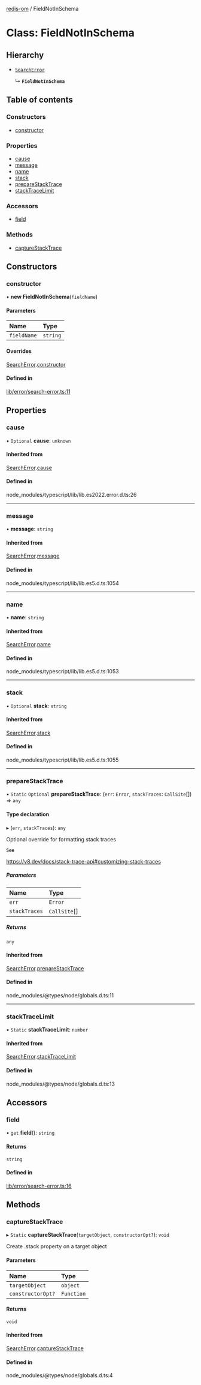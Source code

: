 [redis-om](../README.md) / FieldNotInSchema

# Class: FieldNotInSchema

## Hierarchy

- [`SearchError`](SearchError.md)

  ↳ **`FieldNotInSchema`**

## Table of contents

### Constructors

- [constructor](FieldNotInSchema.md#constructor)

### Properties

- [cause](FieldNotInSchema.md#cause)
- [message](FieldNotInSchema.md#message)
- [name](FieldNotInSchema.md#name)
- [stack](FieldNotInSchema.md#stack)
- [prepareStackTrace](FieldNotInSchema.md#preparestacktrace)
- [stackTraceLimit](FieldNotInSchema.md#stacktracelimit)

### Accessors

- [field](FieldNotInSchema.md#field)

### Methods

- [captureStackTrace](FieldNotInSchema.md#capturestacktrace)

## Constructors

### constructor

• **new FieldNotInSchema**(`fieldName`)

#### Parameters

| Name | Type |
| :------ | :------ |
| `fieldName` | `string` |

#### Overrides

[SearchError](SearchError.md).[constructor](SearchError.md#constructor)

#### Defined in

[lib/error/search-error.ts:11](https://github.com/redis/redis-om-node/blob/d8438f7/lib/error/search-error.ts#L11)

## Properties

### cause

• `Optional` **cause**: `unknown`

#### Inherited from

[SearchError](SearchError.md).[cause](SearchError.md#cause)

#### Defined in

node_modules/typescript/lib/lib.es2022.error.d.ts:26

___

### message

• **message**: `string`

#### Inherited from

[SearchError](SearchError.md).[message](SearchError.md#message)

#### Defined in

node_modules/typescript/lib/lib.es5.d.ts:1054

___

### name

• **name**: `string`

#### Inherited from

[SearchError](SearchError.md).[name](SearchError.md#name)

#### Defined in

node_modules/typescript/lib/lib.es5.d.ts:1053

___

### stack

• `Optional` **stack**: `string`

#### Inherited from

[SearchError](SearchError.md).[stack](SearchError.md#stack)

#### Defined in

node_modules/typescript/lib/lib.es5.d.ts:1055

___

### prepareStackTrace

▪ `Static` `Optional` **prepareStackTrace**: (`err`: `Error`, `stackTraces`: `CallSite`[]) => `any`

#### Type declaration

▸ (`err`, `stackTraces`): `any`

Optional override for formatting stack traces

**`See`**

https://v8.dev/docs/stack-trace-api#customizing-stack-traces

##### Parameters

| Name | Type |
| :------ | :------ |
| `err` | `Error` |
| `stackTraces` | `CallSite`[] |

##### Returns

`any`

#### Inherited from

[SearchError](SearchError.md).[prepareStackTrace](SearchError.md#preparestacktrace)

#### Defined in

node_modules/@types/node/globals.d.ts:11

___

### stackTraceLimit

▪ `Static` **stackTraceLimit**: `number`

#### Inherited from

[SearchError](SearchError.md).[stackTraceLimit](SearchError.md#stacktracelimit)

#### Defined in

node_modules/@types/node/globals.d.ts:13

## Accessors

### field

• `get` **field**(): `string`

#### Returns

`string`

#### Defined in

[lib/error/search-error.ts:16](https://github.com/redis/redis-om-node/blob/d8438f7/lib/error/search-error.ts#L16)

## Methods

### captureStackTrace

▸ `Static` **captureStackTrace**(`targetObject`, `constructorOpt?`): `void`

Create .stack property on a target object

#### Parameters

| Name | Type |
| :------ | :------ |
| `targetObject` | `object` |
| `constructorOpt?` | `Function` |

#### Returns

`void`

#### Inherited from

[SearchError](SearchError.md).[captureStackTrace](SearchError.md#capturestacktrace)

#### Defined in

node_modules/@types/node/globals.d.ts:4
